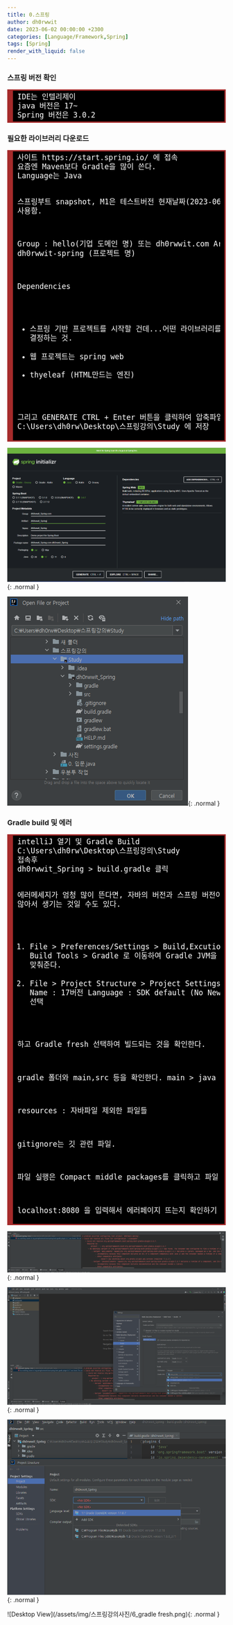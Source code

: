 ```yaml
---
title: 0.스프링
author: dh0rwwit
date: 2023-06-02 00:00:00 +2300
categories: [Language/Framework,Spring]
tags: [Spring]
render_with_liquid: false
---
```


### 스프링 버전 확인
<div style="background: #272822; overflow:auto;width:auto;border:solid brown;font-size:17px;color:#ffffff;background:#000000;border-width:.2em .2em .2em .8em;padding:.2em .6em;"><pre style="margin: 0; line-height: 125%">IDE는 인텔리제이
java 버전은 17~
Spring 버전은 3.0.2
</pre></div>

### 필요한 라이브러리 다운로드
<div style="background: #272822; overflow:auto;width:auto;border:solid brown;font-size:17px;color:#ffffff;background:#000000;border-width:.2em .2em .2em .8em;padding:.2em .6em;"><pre style="margin: 0; line-height: 125%">
사이트 https://start.spring.io/ 에 접속
요즘엔 Maven보다 Gradle을 많이 쓴다.
Language는 Java

스프링부트 
snapshot, M1은 테스트버전
현재날짜(2023-06-02)기준 3.0.7을 사용함.

Group : hello(기업 도메인 명) 또는 dh0rwwit.com
Artifact : dh0rwwit-spring (프로젝트 명)

Dependencies 
- 스프링 기반 프로젝트를 시작할 건데...어떤 라이브러리를 가져올거냐를 결정하는 것.
- 웹 프로젝트는 spring web
- thyeleaf (HTML만드는 엔진)

그리고 GENERATE CTRL + Enter 버튼을 클릭하여 압축파일을 
C:\Users\dh0rw\Desktop\스프링강의\Study
에 저장
</pre></div>


![Desktop View](/assets/img/스프링강의사진/0.png){: .normal }


![Desktop View](/assets/img/스프링강의사진/2.png){: .normal }


### Gradle build 및 에러
<div style="background: #272822; overflow:auto;width:auto;border:solid brown;font-size:17px;color:#ffffff;background:#000000;border-width:.2em .2em .2em .8em;padding:.2em .6em;"><pre style="margin: 0; line-height: 125%">intelliJ 열기 및 Gradle Build
C:\Users\dh0rw\Desktop\스프링강의\Study 
접속후
dh0rwwit_Spring &gt; build.gradle 클릭

에러메세지가 엄청 많이 뜬다면, 자바의 버전과 스프링 버전이 맞지 않아서 생기는 것일 수도 있다.
1. File &gt; Preferences/Settings &gt; Build,Excution,Deployment &gt; Build Tools &gt; Gradle
로 이동하여 
Gradle JVM을 17버전 이상으로 맞춰준다.
2. File &gt; Project Structure &gt; Project Settings &gt; Project 접속
Name : 17버전
Language : SDK default (No New Language Features) 선택

하고 Gradle fresh 선택하여 빌드되는 것을 확인한다.
 
gradle 폴더와 main,src 등을 확인한다.
main &gt; java 폴더 확인

resources : 자바파일 제외한 파일들

gitignore는 깃 관련 파일.

파일 실행은 Compact middle packages를 클릭하고 파일 실행

localhost:8080 을 입력해서 에러페이지 뜨는지 확인하기
</pre></div>


![Desktop View](/assets/img/스프링강의사진/3.png){: .normal }


![Desktop View](/assets/img/스프링강의사진/4.png){: .normal }


![Desktop View](/assets/img/스프링강의사진/5.png){: .normal }


![Desktop View](/assets/img/스프링강의사진/6_gradle fresh.png){: .normal }
